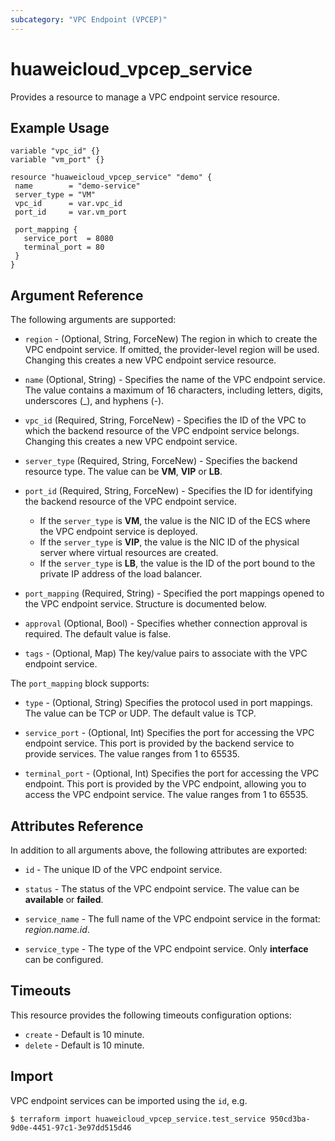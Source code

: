 ```yaml
---
subcategory: "VPC Endpoint (VPCEP)"
---
```


# huaweicloud\_vpcep\_service

Provides a resource to manage a VPC endpoint service resource.

## Example Usage

 ```hcl
variable "vpc_id" {}
variable "vm_port" {}

resource "huaweicloud_vpcep_service" "demo" {
  name        = "demo-service"
  server_type = "VM"
  vpc_id      = var.vpc_id
  port_id     = var.vm_port

  port_mapping {
    service_port  = 8080
    terminal_port = 80
  }
}
 ```

## Argument Reference

The following arguments are supported:

* `region` - (Optional, String, ForceNew) The region in which to create the VPC endpoint service.
    If omitted, the provider-level region will be used. Changing this creates a new VPC endpoint service resource.

* `name` (Optional, String) - Specifies the name of the VPC endpoint service. The value contains a maximum of
    16 characters, including letters, digits, underscores (_), and hyphens (-).

* `vpc_id` (Required, String, ForceNew) - Specifies the ID of the VPC to which the backend resource of
    the VPC endpoint service belongs. Changing this creates a new VPC endpoint service.

* `server_type` (Required, String, ForceNew) - Specifies the backend resource type. The value can be **VM**, **VIP** or **LB**.

* `port_id` (Required, String, ForceNew) - Specifies the ID for identifying the backend resource of the VPC endpoint service.
    - If the `server_type` is **VM**, the value is the NIC ID of the ECS where the VPC endpoint service is deployed. 
    - If the `server_type` is **VIP**, the value is the NIC ID of the physical server where virtual resources are created.
    - If the `server_type` is **LB**, the value is the ID of the port bound to the private IP address of the load balancer.

* `port_mapping` (Required, String) - Specified the port mappings opened to the VPC endpoint service.
    Structure is documented below.

* `approval` (Optional, Bool) - Specifies whether connection approval is required. The default value is false.

* `tags` - (Optional, Map) The key/value pairs to associate with the VPC endpoint service.

The `port_mapping` block supports:

* `type` - (Optional, String) Specifies the protocol used in port mappings.
    The value can be TCP or UDP. The default value is TCP.

* `service_port` - (Optional, Int) Specifies the port for accessing the VPC endpoint service.
    This port is provided by the backend service to provide services. The value ranges from 1 to 65535.

* `terminal_port` - (Optional, Int) Specifies the port for accessing the VPC endpoint.
    This port is provided by the VPC endpoint, allowing you to access the VPC endpoint service.
    The value ranges from 1 to 65535.

## Attributes Reference

In addition to all arguments above, the following attributes are exported:

* `id` - The unique ID of the VPC endpoint service.

* `status` - The status of the VPC endpoint service. The value can be **available** or **failed**.

* `service_name` - The full name of the VPC endpoint service in the format: *region.name.id*.

* `service_type` - The type of the VPC endpoint service. Only **interface** can be configured.

## Timeouts
This resource provides the following timeouts configuration options:
- `create` - Default is 10 minute.
- `delete` - Default is 10 minute.

## Import

VPC endpoint services can be imported using the `id`, e.g.

```
$ terraform import huaweicloud_vpcep_service.test_service 950cd3ba-9d0e-4451-97c1-3e97dd515d46
```